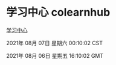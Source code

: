 # 学习中心 colearnhub
[学习中心](http://171.113.178.57:56308/colearnhub/)

2021年 08月 07日 星期六 00:10:02 CST

2021年 08月 06日 星期五 16:10:02 GMT
